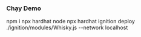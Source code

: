 ### Chạy Demo
npm i 
npx hardhat node
npx hardhat ignition deploy ./ignition/modules/Whisky.js --network localhost
